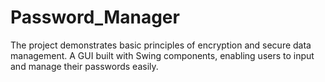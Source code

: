 # Password_Manager
 The project demonstrates basic principles of encryption and secure data management. A GUI built with Swing components, enabling users to input and manage their passwords easily.

 

